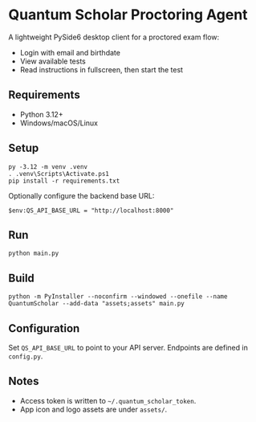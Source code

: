 # Quantum Scholar Proctoring Agent

A lightweight PySide6 desktop client for a proctored exam flow:

- Login with email and birthdate
- View available tests
- Read instructions in fullscreen, then start the test

## Requirements

- Python 3.12+
- Windows/macOS/Linux

## Setup

```pwsh
py -3.12 -m venv .venv
. .venv\Scripts\Activate.ps1
pip install -r requirements.txt
```

Optionally configure the backend base URL:

```pwsh
$env:QS_API_BASE_URL = "http://localhost:8000"
```

## Run

```pwsh
python main.py
```

## Build
```pwsh
python -m PyInstaller --noconfirm --windowed --onefile --name QuantumScholar --add-data "assets;assets" main.py
```

## Configuration

Set `QS_API_BASE_URL` to point to your API server. Endpoints are defined in `config.py`.

## Notes

- Access token is written to `~/.quantum_scholar_token`.
- App icon and logo assets are under `assets/`.
